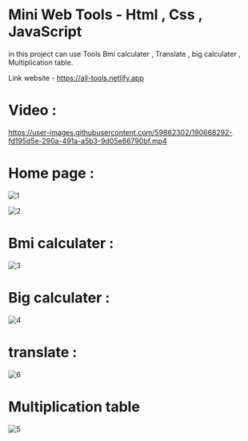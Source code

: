 # Mini Web Tools - Html , Css , JavaScript
  
in this project can use Tools Bmi calculater , Translate , big calculater , Multiplication table.
 
Link website - https://all-tools.netlify.app 


# Video :


https://user-images.githubusercontent.com/59862302/190668292-fd195d5e-290a-491a-a5b3-9d05e66790bf.mp4


# Home page :
![1](https://user-images.githubusercontent.com/59862302/190668349-368f1802-e219-41d2-adfa-2a2e272468e2.jpg)

![2](https://user-images.githubusercontent.com/59862302/190668379-e8d341fb-f4e3-472d-80b3-e43da24d8508.jpg)

# Bmi calculater :
![3](https://user-images.githubusercontent.com/59862302/190668944-8c7f167f-3cfb-4f56-aed9-759285cb47dc.jpg)


# Big calculater :

![4](https://user-images.githubusercontent.com/59862302/190668455-04039937-080f-45ee-b168-0c5f77988052.jpg)

# translate :
![6](https://user-images.githubusercontent.com/59862302/190668615-73a961a3-9cfe-42ca-b8aa-6f7bfe97223a.jpg)


# Multiplication table
![5](https://user-images.githubusercontent.com/59862302/190668644-651875e2-92b3-4caf-9499-3a02dacd60e5.jpg)
